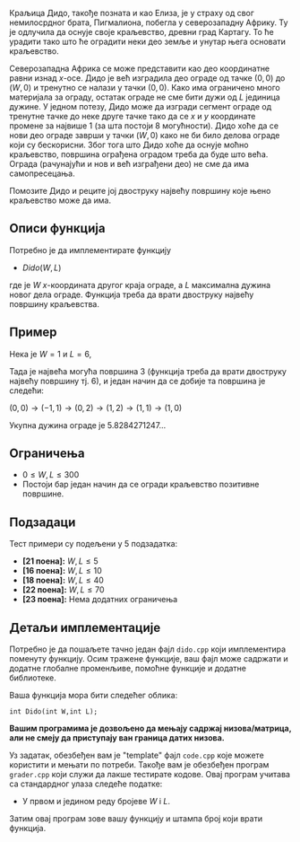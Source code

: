 ﻿

﻿Краљица Дидо, такође позната и као Елиза, је у страху од свог немилосрдног брата, Пигмалиона, побегла у северозападну Африку. Ту је одлучила да оснује своје краљевство, древни град Картагу. То ће урадити тако што ће оградити неки део земље и унутар њега основати краљевство. 

Северозападна Африка се може представити као део координатне равни изнад $x$-осе. Дидо је већ изградила део ограде од тачке $(0,0)$ до $(W,0)$ и тренутно се налази у тачки $(0,0)$. Како има ограничено много материјала за ограду, остатак ограде не сме бити дужи од $L$ јединица дужине. У једном потезу, Дидо може да изгради сегмент ограде од тренутне тачке до неке друге тачке тако да се $x$ и $y$ координате промене за највише $1$ (за шта постоји 8 могућности). Дидо хоће да се нови део ограде заврши у тачки $(W,0)$ како не би било делова ограде који су бескорисни. Због тога што Дидо хоће да оснује моћно краљевство, површина ограђена оградом треба да буде што већа. Ограда (рачунајући и нов и већ изграђени део) не сме да има самопресецања.

Помозите Дидо и реците јој двоструку највећу површину које њено краљевство може да има.

## Описи функција

Потребно је да имплементирате функцију

* $Dido(W, L)$

где је $W$ $x$-координатa другог краја ограде, а $L$ максимална дужина новог дела ограде.
Функција треба да врати двоструку највећу површину краљевства.

## Пример

Нека је $W=1$ и $L=6$,

Тада је највећа могућа површина $3$ (функција треба да врати двоструку највећу површину тј. $6$), и један начин да се добије та површина је следећи:

$(0,0) \rightarrow (-1,1) \rightarrow (0,2) \rightarrow (1,2) \rightarrow (1,1) \rightarrow (1,0)$ 

Укупна дужина ограде је $5.8284271247\dots$


## Ограничења

- $0\leq W, L\leq300$
- Постоји бар један начин да се огради краљевство позитивне површине.

## Подзадаци
Тест примери су подељени у $5$ подзадатка:

-   **[21 поена]:** $W, L \leq 5$
-   **[16 поена]:** $W, L \leq 10$
-   **[18 поена]:** $W, L \leq 40$
-   **[22 поена]:** $W, L \leq 70$
-   **[23 поена]:** Нема додатних ограничења

## Детаљи имплементације

Потребно је да пошаљете тачно један фајл `dido.cpp` који имплементира поменуту функцију. Осим тражене функције, ваш фајл може садржати и додатне глобалне променљиве, помоћне функције и додатне библиотеке.

Ваша функција мора бити следећег облика:

`int Dido(int W,int L);`

**Вашим програмима је дозвољено да мењају садржај низова/матрица, али не смеју да приступају ван граница датих низова.**

Уз задатак, обезбеђен вам је "template" фајл `code.cpp` које можете користити и мењати по потреби. Такође вам је обезбеђен програм `grader.cpp` који служи да лакше тестирате кодове. Овај програм учитава са стандардног улаза следеће податке:

* У првом и једином реду бројеве $W$ i $L$.

Затим овај програм зове вашу функцију и штампа број који врати функција.
